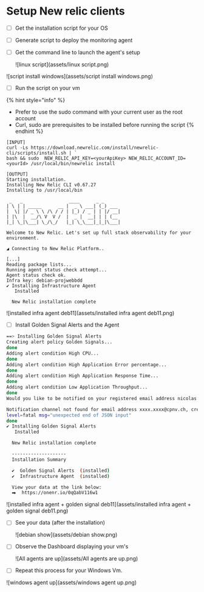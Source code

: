 # Setup New relic clients

* [ ] Get the installation script for your OS

* [ ] Generate script to deploy the monitoring agent

* [ ] Get the command line to launch the agent's setup

  ![linux script](assets/linux script.png)

![script install windows](assets/script install windows.png)

* [ ] Run the script on your vm

{% hint style="info" %}
* Prefer to use the sudo command with your current user as the root account
* Curl, sudo are prerequisites to be installed before running the script&#x20;
{% endhint %}

```
[INPUT]
curl -Ls https://download.newrelic.com/install/newrelic-cli/scripts/install.sh | `
bash && sudo  NEW_RELIC_API_KEY=<yourApiKey> NEW_RELIC_ACCOUNT_ID=<yourId> /usr/local/bin/newrelic install

[OUTPUT]
Starting installation.
Installing New Relic CLI v0.67.27
Installing to /usr/local/bin

 _   _                 ____      _ _
| \ | | _____      __ |  _ \ ___| (_) ___
|  \| |/ _ \ \ /\ / / | |_) / _ | | |/ __|
| |\  |  __/\ V  V /  |  _ |  __| | | (__
|_| \_|\___| \_/\_/   |_| \_\___|_|_|\___|

Welcome to New Relic. Let's set up full stack observability for your environment.

◢ Connecting to New Relic Platform..

[...]
Reading package lists...
Running agent status check attempt...
Agent status check ok.
Infra key: debian-projwebbdd
✔ Installing Infrastructure Agent
   Installed

  New Relic installation complete
```

![installed infra agent deb11](assets/installed infra agent deb11.png)

* [ ] Install Golden Signal Alerts and the Agent

```bash
==> Installing Golden Signal Alerts
Creating alert policy Golden Signals...
done
Adding alert condition High CPU...
done
Adding alert condition High Application Error percentage...
done
Adding alert condition High Application Response Time...
done
Adding alert condition Low Application Throughput...
done
Would you like to be notified on your registered email address nicolas.glassey@cpnv.ch when this alert triggers Y/N (default: N)? Y

Notification channel not found for email address xxxx.xxxx@cpnv.ch, creating notification channel...
level=fatal msg="unexpected end of JSON input"
done
✔ Installing Golden Signal Alerts
   Installed

  New Relic installation complete

  --------------------
  Installation Summary

  ✔  Golden Signal Alerts  (installed)
  ✔  Infrastructure Agent  (installed)

  View your data at the link below:
  ⮕  https://onenr.io/0qQabV116w1
```

![installed infra agent + golden signal deb11](assets/installed infra agent + golden signal deb11.png)

* [ ] See your data (after the installation)

  ![debian show](assets/debian show.png)

* [ ] Observe the Dashboard displaying your vm's

  ![All agents are up](assets/All agents are up.png)

* [ ] Repeat this process for your Windows Vm.

![windows agent up](assets/windows agent up.png)
